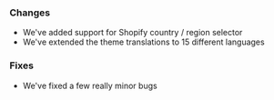 ### Changes
- We've added support for Shopify country / region selector
- We've extended the theme translations to 15 different languages

### Fixes
- We've fixed a few really minor bugs